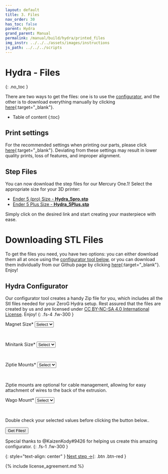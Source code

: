 ```yaml
---
layout: default
title: 3. Files
nav_order: 30
has_toc: false
parent: Hydra
grand_parent: Manual
permalink: /manual/build/hydra/printed_files
img_instr: ../../../assets/images/instructions
js_path: ../../../scripts
---
```

# Hydra - Files
{: .no_toc }

There are two ways to get the files: one is to use the [configurator](#-hydra-configurator), and the other is to download everything manually by clicking [here](https://github.com/ZeroGDesign/docs/tree/gh-pages/docs/assets/stl/hydra){:target="_blank"}.

* Table of content
{:toc}

## Print settings

For the recommended settings when printing our parts, please click [here](/standard/print/settings){:target="_blank"}. Deviating from these settings may result in lower quality prints, loss of features, and improper alignment.

## Step Files

You can now download the step files for our Mercury One.1! Select the appropriate size for your 3D printer:

* <a href="../../../assets/stl/hydra/Hydra_5pro.stp" download >Ender 5 (pro) Size - <b>Hydra_5pro.stp</b></a>
* <a href="../../../assets/stl/hydra/Hydra_5Plus.stp" download >Ender 5 Plus Size - <b>Hydra_5Plus.stp</b></a>

Simply click on the desired link and start creating your masterpiece with ease.

# Downloading STL Files

To get the files you need, you have two options: you can either download them all at once using the [configurator tool below](#-hydra-configurator), or you can download them individually from our Github page by clicking [here](https://github.com/ZeroGDesign/docs/tree/gh-pages/docs/assets/stl/hydra){:target="_blank"}. Enjoy!

<!-- Configurator Hydra -->

## Hydra Configurator

Our configurator tool creates a handy Zip file for you, which includes all the Stl files needed for your ZeroG Hydra setup. Rest assured that the files are created by us and are licensed under [CC BY-NC-SA 4.0 International License](http://creativecommons.org/licenses/by-nc-sa/4.0/). Enjoy!
{: .fs-4 .fw-300 }


<script src="{{page.js_path}}/file-saver.js" type="module"></script>
<script src="{{page.js_path}}/configurator_hydra.js"></script>
<script src="{{page.js_path}}/jszip.min.js" type="module"></script>
<div class="code-example" markdown="1">

<form action="post">

Magnet Size* 
<select class="list_dark" name="magnet" id="magnet">
    <option value="option0">Select</option>

</select><br>

Minitank Size* 
<select class="list_dark" name="carriage" id="carriage">
    <option value="option0">Select</option>

</select><br>

Ziptie Mounts* 
<select class="list_dark" name="ziptie" id="ziptie">
    <option value="option0">Select</option>

</select><br>
<p class="fs-2 fw-300">Ziptie mounts are optional for cable management, allowing for easy attachment of wires to the back of the extrusion.</p>

Wago Mount* 
<select class="list_dark" name="wago" id="wago">
    <option value="option0">Select</option>

</select><br>

<p class="fs-3 fw-300">Double check your selected values before clicking the button below..</p>


<button class="btn" onclick="zipAndDownload(getDocumentList('Hydra'), '../../../assets/stl/hydra/', 'Hydra');" type="submit"><i class="bi bi-cloud-arrow-down"></i> Get Files!</button>

<div class="status_text" id="progressStats"></div>

</form>

<script>
    window.addEventListener('load', function(event) {
        loadDataSet();
    });
</script>

</div>

<i class="bi bi-chat-square-text"></i> Special thanks to @KaizenKody#9426 for helping us create this amazing configurator.
{: .fs-1 .fw-300 }


<!-- End configurator EVA 2.4 -->

{: style="text-align: center" }
<span class="fs-8">
[Next step &rarr;](/manual/build/hydra/heated_bed_drawing){: .btn .btn-red }
</span>

{% include license_agreement.md %}